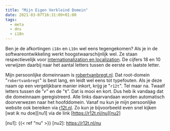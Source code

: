 ```yaml
---
title: "Mijn Eigen Verkleind Domein"
date: 2021-03-07T16:31:09+01:00
tags:
  - meta
  - dns
  - i18n
---
```

Ben je de afkortingen `i18n` en `L10n` wel eens tegengekomen? Als je in de softwareontwikkeling werkt hoogstwaarschijnlijk wel. Ze staan respectievelijk voor [internationalization en localization][wikipedia]. De cijfers 18 en 10 verwijzen daarbij naar het aantal letters tussen de eerste en laatste letter.

Mijn persoonlijke domeinnaam is [robertvanbregt.nl][lang]. Dat root-domein "`robertvanbregt`" is best lang, en leidt wel eens tot typefouten. Als je deze naam op een vergelijkbare manier inkort, krijg je "`r12t`". Tel maar na. Twaalf letters tussen de "**`r`**" en de "**`t`**". Dat is mooi en kort. Dus heb ik vandaag dat die domeinnaam geregistreerd. Alle links daarvandaan worden automatisch doorverwezen naar het hoofddomein. Vanaf nu kun je mijn persoonlijke website ook bereiken via [r12t.nl][kort]. Zo kun je bijvoorbeeld even snel kijken [wat ik nu doe][nu1] via de link [https://r12t.nl/nu][nu2]

[wikipedia]: https://en.wikipedia.org/wiki/Internationalization_and_localization
[lang]: https://robertvanbregt.nl/
[kort]: https://r12t.nl/
[nu1]: {{< ref "nu" >}}
[nu2]: https://r12t.nl/nu
